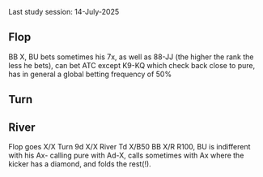 Last study session: 14-July-2025

## Flop

BB X, BU bets sometimes his 7x, as well as 88-JJ (the higher the rank the less he bets), can bet ATC except K9-KQ which check back close to pure, has in general a global betting frequency of 50%

## Turn

## River

Flop goes X/X Turn 9d X/X River Td X/B50 BB X/R R100,
BU is indifferent with his Ax- calling pure with Ad-X, calls sometimes with Ax where the kicker has a diamond, and folds the rest(!).
